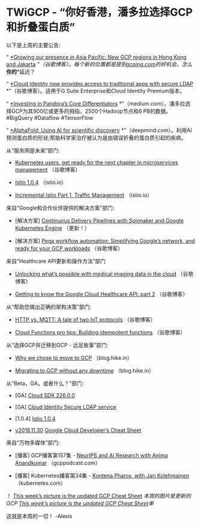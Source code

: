 
# TWiGCP - “你好香港，潘多拉选择GCP和折叠蛋白质”

以下是上周的主要公告:

“ [*Growing our presence in Asia Pacific: New GCP regions in Hong Kong and Jakarta](http://goo.gl/XoXc2R) *”（谷歌博客）。每个新的位置都是提到[gcping.com](http://gcping.com/)的好机会。怎么***你的***延迟？

“ [*Cloud Identity now provides access to traditional apps with secure LDAP](http://goo.gl/juVehZ) *”（谷歌博客）。适用于G Suite Enterprise和Cloud Identity Premium版本。

“ [*Investing in Pandora’s Core Differentiators](http://goo.gl/tSVHtt) *”（medium.com）。潘多拉选择GCP为其900亿或更多的拇指，2500个Hadoop节点和6 PB的数据。 #BigQuery #Dataflow #TensorFlow

“ [*AlphaFold: Using AI for scientific discovery](http://goo.gl/cUaZFM) *”（deepmind.com）。利用AI预测蛋白质的形状;帮助科学家治疗被认为是由错误折叠的蛋白质引起的疾病。

从“服务网是未来”部门:

* [Kubernetes users, get ready for the next chapter in microservices management](http://goo.gl/PG9ibm) （谷歌博客）

* [Istio 1.0.4](http://goo.gl/yBVgj4) （istio.io）

* [Incremental Istio Part 1, Traffic Management](http://goo.gl/6neJnZ) （istio.io）

来自“Google和合作伙伴提供的解决方案”部门:

* [解决方案] [Continuous Delivery Pipelines with Spinnaker and Google Kubernetes Engine](http://goo.gl/rXxs7k) （更新！）

* [解决方案] [Pega workflow automation: Simplifying Google’s network, and ready for your GCP workloads](http://goo.gl/R36KYe) （谷歌博客）

来自“Healthcare API更新和操作方法”部门

* [Unlocking what’s possible with medical imaging data in the cloud](http://goo.gl/yae5HP) （谷歌博客）

* [Getting to know the Google Cloud Healthcare API: part 2](http://goo.gl/ShrADG) （谷歌博客）

从“帮助您做出正确的架构决策”部门:

* [HTTP vs. MQTT: A tale of two IoT protocols](http://goo.gl/QbhVpH) （谷歌博客）

* [Cloud Functions pro tips: Building idempotent functions](http://goo.gl/wQkgzn) （谷歌博客）

从“选择GCP并迁移到GCP - 远足故事”部门:

* [Why we chose to move to GCP](http://goo.gl/cfb8T5) （blog.hike.in）

* [Migrating to GCP without any downtime](http://goo.gl/vCX4Dv) （blog.hike.in）

从“Beta，GA，或者什么？”部门:

* [GA] [Cloud SDK 226.0.0](http://goo.gl/QMtpTC)

* [GA] [Cloud Identity Secure LDAP service](http://goo.gl/QyW3r9)

* [1.0.4] [Istio 1.0.4](http://goo.gl/yBVgj4)

* [v2018.11.30](更新！) [Google Cloud Developer’s Cheat Sheet](http://goo.gl/h1Vqpv)

来自“万物多媒体”部门:

* [播客] GCP播客第157集 - [NeurIPS and AI Research with Anima Anandkumar](http://goo.gl/oVPX6H) （gcppodcast.com）

* [播客] Kubernetes播客第34集 - [Kontena Pharos, with Jari Kolehmainen](http://goo.gl/TawzTE) （kubernetes.com）

！ [This week’s picture is the updated GCP Cheat Sheet](https://cdn-images-1.medium.com/max/2048/0*Cr6mehHDdmBZb-Jp) *本周的图片是更新的GCP [This week’s picture is the updated GCP Cheat Sheet](https://cdn-images-1.medium.com/max/2048/0*Cr6mehHDdmBZb-Jp)单*

这就是本周的一切！ -Alexis
